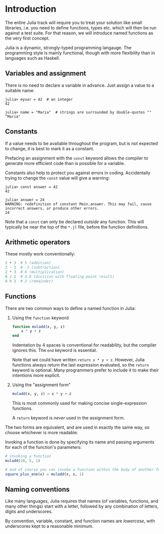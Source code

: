 # Introduction

The entire Julia track will require you to treat your solution like small libraries, i.e. you need to define functions, types etc. which will then be run against a test suite.
For that reason, we will introduce named functions as the very first concept.

Julia is a dynamic, strongly-typed programming langauge.
The programming style is mainly functional, though with more flexibility than in languages such as Haskell.

## Variables and assignment

There is no need to declare a variable in advance.
Just assign a value to a suitable name:

```julia-repl
julia> myvar = 42  # an integer
42

julia> name = "Maria"  # strings are surrounded by double-quotes ""
"Maria"
```

## Constants

If a value needs to be available throughout the program, but is not expected to change, it is best to mark it as a constant.

Prefacing an assignment with the `const` keyword allows the compiler to generate more efficient code than is possible for a variable.

Constants also help to protect you against errors in coding.
Accidentally trying to change the `const` value will give a warning:

```julia-repl
julia> const answer = 42
42

julia> answer = 24
WARNING: redefinition of constant Main.answer. This may fail, cause incorrect answers, or produce other errors.
24
```

Note that a `const` can only be declared *outside* any function.
This will typically be near the top of the `*.jl` file, before the function definitions.

## Arithmetic operators

These mostly work conventionally:

```julia
2 + 3  # 5 (addition)
2 - 3  # -1 (subtraction)
2 * 3  # 6 (multiplication)
8 / 2  # 4.0 (division with floating-point result)
8 % 3  # 2 (remainder)
```

## Functions

There are two common ways to define a named function in Julia:

1. Using the `function` keyword

    ```julia
    function muladd(x, y, z)
        x * y + z
    end
    ```

    Indentation by 4 spaces is conventional for readability, but the compiler ignores this.
    The `end` keyword is essential.

    Note that we could have written `return x * y + z`.
    However, Julia functions always return the last expression evaluated, so the `return` keyword is optional.
    Many programmers prefer to include it to make their intentions more explicit.

2. Using the "assignment form"

    ```julia
    muladd(x, y, z) = x * y + z
    ```

    This is most commonly used for making concise single-expression functions.

    A `return` keyword is *never* used in the assignment form.

The two forms are equivalent, and are used in exactly the same way, so choose whichever is more readable.

Invoking a function is done by specifying its name and passing arguments for each of the function's parameters:

```julia
# invoking a function
muladd(10, 5, 1)

# and of course you can invoke a function within the body of another function:
square_plus_one(x) = muladd(x, x, 1)
```

## Naming conventions

Like many languages, Julia requires that names (of variables, functions, and many other things) start with a letter, followed by any combination of letters, digits and underscores.

By convention, variable, constant, and function names are *lowercase*, with underscores kept to a reasonable minimum.
